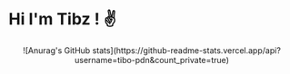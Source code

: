 # Hi I'm Tibz ! :v:

<p align="center">
![Anurag's GitHub stats](https://github-readme-stats.vercel.app/api?username=tibo-pdn&count_private=true)
</p>
